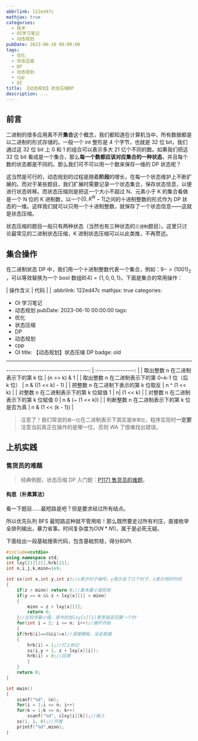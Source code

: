```yaml
---
abbrlink: 122ed47c
mathjax: true
categories:
  - 技术
  - OI学习笔记
  - 动态规划
pubDate: 2023-06-10 00:00:00
tags:
  - 优化
  - 状态压缩
  - DP
  - 动态规划
  - cpp
  - OI
title: 【动态规划】状态压缩DP
description: ...
---
```


## 前言

二进制的很多应用离不开**集合**这个概念，我们都知道在计算机当中，所有数据都是以二进制的形式存储的。一般一个 int 整形是 4 个字节，也就是 32 位 bit，我们通过这 32 位 bit 上 0 和 1 的组合可以表示多大 21 亿个不同的数。如果我们把这 32 位 bit 看成是一个集合，那么**每一个数都应该对应集合的一种状态**，并且每个数的状态都是不同的。那么我们可不可以用一个数来保存一维的 DP 状态呢？

这当然是可行的，动态规划的过程是随着**阶段**的增长，在每一个状态维护上不断扩展的。而对于某些题目，我们扩展时需要记录一个状态集合，保存状态信息，以便进行状态转移。而状态压缩则是把这一个大小不超过 N、元素小于 K 的集合看做是一个 N 位的 K 进制数，以一个$[0, K^N - 1]$之间的十进制整数的形式作为 DP 状态的一维。这样我们就可以只用一个十进制整数，就保存了一个状态信息——这就是状态压缩。

状态压缩的题目一般只有两种状态（当然也有三种状态的`三进制`题目）。这里只讨论最常见的二进制状态压缩，K 进制状态压缩可以以此类推，不再赘述。

## 集合操作

在二进制状态 DP 中，我们用一个十进制整数代表一个集合，例如：$9 -> (1001)_{2}$ ，可以等效替换为一个 bool 数组$B[4] = \{1, 0, 0, 1\}$。下面是集合的常用操作：

| 操作含义 | 代码 |
| :abbrlink: 122ed47c
mathjax: true
categories:

- OI 学习笔记
- 动态规划
  pubDate: 2023-06-10 00:00:00
  tags:
- 优化
- 状态压缩
- DP
- 动态规划
- cpp
- OI
  title: 【动态规划】状态压缩 DP
  badge: old

---

-----------------------------------: | :----------------: |
| 取出整数 n 在二进制表示下的第 k 位 | (n >> k) & 1 |
| 取出整数 n 在二进制表示下的第 0~k-1 位（后 k 位） | n & ((1 << k) - 1) |
| 把整数 n 在二进制下表示的第 k 位取反 | n ^ (1 << k) |
| 对整数 n 在二进制表示下的第 k 位赋值 1 | n\| (1 << k) |
| 对整数 n 在二进制表示下的第 k 位赋值 0 | n & (~ (1 << k)) |
| 判断整数 n 在二进制表示下的第 k 位是否为真 | n & (1 << (k - 1)) |

> 注意了！我们常说的`第一位`在二进制表示下其实是`第零位`，程序实现时**一定要**注意当前真正在操作的是哪一位，否则 WA 了很难找出错误。

## 上机实践

### 售货员的难题

> 经典例题，状态压缩 DP 入门题：[P1171 售货员的难题](https://www.luogu.com.cn/problem/P1171)。

#### 构思（朴素算法）

看一下题目……最短路是吧？但是要求经过所有结点。

所以优先队列 BFS 最短路这种就不管用啦！那么既然要走过所有村庄，直接枚举全排列输出，暴力省事。时间复杂度为$O(N * N!)$，属于是必死无疑。

下面给出一段基础搜索代码，包含基础剪枝，得分$80Pt$.

```c++
#include<cstdio>
using namespace std;
int lxy[21][21],hrb[21];
int n,i,j,k,minn=1e9;

int ss(int x,int y,int z)//x表示村子编号，y表示走了几个村子，z表示用的时间
{
    if(z > minn) return 0;//基本最小值剪枝
    if(y == n && z + lxy[x][1] < minn)
    {
        minn = z + lxy[x][1];
        return 0;
    }//比较求最小值，其中的加lxy[x][1]意思是走回第一个村
    for(int i = 2; i <= n; i++)//循环开始
    {
    if(hrb[i]==0&&i!=x)//深搜模板，没走就搜
    {
        hrb[i] = 1;//打上标记
        ss(i,y + 1, z + lxy[x][i]);
        hrb[i] = 0;//回溯
        }
    }
    return 0;
}

int main()
{
    scanf("%d", &n);
    for(i = 1;i <= n; i++)
    for(k = 1;k <= n; k++)
        scanf("%d", &lxy[i][k]);//输入
    ss(1, 1, 0);//开搜
    printf("%d",minn);
}
```
